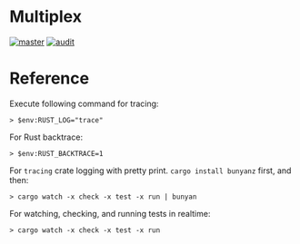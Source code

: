 # Multiplex

[![master](https://github.com/jpnws/multiplex/actions/workflows/master.yml/badge.svg)](https://github.com/jpnws/multiplex/actions/workflows/master.yml) [![audit](https://github.com/jpnws/multiplex/actions/workflows/audit.yml/badge.svg)](https://github.com/jpnws/multiplex/actions/workflows/audit.yml)

# Reference

Execute following command for tracing:

`> $env:RUST_LOG="trace"`

For Rust backtrace:

`> $env:RUST_BACKTRACE=1`

For `tracing` crate logging with pretty print.
`cargo install bunyanz` first, and then:

`> cargo watch -x check -x test -x run | bunyan`

For watching, checking, and running tests in realtime:

`> cargo watch -x check -x test -x run`